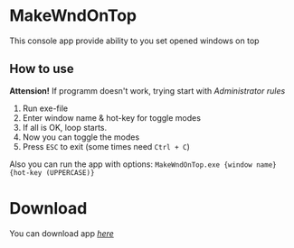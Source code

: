 # MakeWndOnTop
This console app provide ability to you set opened windows on top

## How to use
**Attension!** 
If programm doesn't work, trying start with *Administrator rules*

1. Run exe-file
2. Enter window name & hot-key for toggle modes
3. If all is OK, loop starts.
4. Now you can toggle the modes
5. Press `ESC` to exit (some times need `Ctrl + C`)

Also you can run the app with options:
`MakeWndOnTop.exe {window name} {hot-key (UPPERCASE)}`

# Download
You can download app *[here](https://github.com/poJLikno/MakeWndOnTop-app/releases)*
